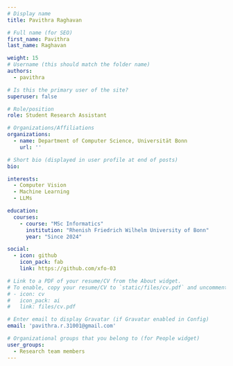 ```yaml
---
# Display name
title: Pavithra Raghavan

# Full name (for SEO)
first_name: Pavithra
last_name: Raghavan

weight: 15
# Username (this should match the folder name)
authors:
  - pavithra

# Is this the primary user of the site?
superuser: false

# Role/position
role: Student Research Assistant

# Organizations/Affiliations
organizations:
  - name: Department of Computer Science, Universität Bonn
    url: ''

# Short bio (displayed in user profile at end of posts)
bio: 

interests:
  - Computer Vision
  - Machine Learning
  - LLMs

education:
  courses:
    - course: "MSc Informatics"
      institution: "Rhenish Friedrich Wilhelm University of Bonn"
      year: "Since 2024"

social:
  - icon: github
    icon_pack: fab
    link: https://github.com/xfo-03

# Link to a PDF of your resume/CV from the About widget.
# To enable, copy your resume/CV to `static/files/cv.pdf` and uncomment the lines below.
# - icon: cv
#   icon_pack: ai
#   link: files/cv.pdf

# Enter email to display Gravatar (if Gravatar enabled in Config)
email: 'pavithra.r.31001@gmail.com'

# Organizational groups that you belong to (for People widget)
user_groups:
  - Research team members
---
```

